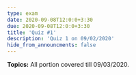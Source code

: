 ```yaml
---
type: exam
date: 2020-09-08T12:0:0+3:30
due: 2020-09-08T12:0:0+3:30
title: 'Quiz #1'
description: 'Quiz 1 on 09/02/2020'
hide_from_announcments: false
---
```

**Topics:**
All portion covered till 09/03/2020.
